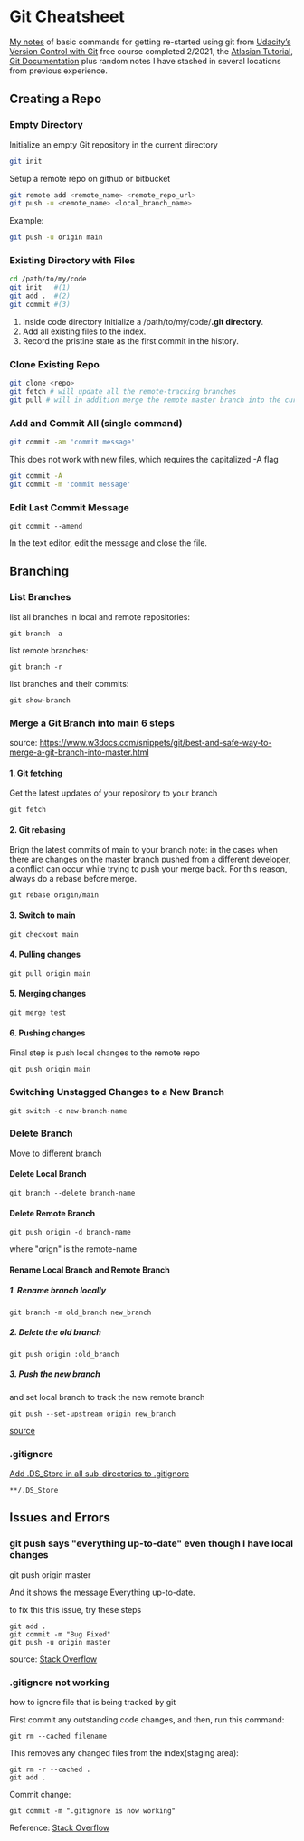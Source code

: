 
# Git Cheatsheet

[My notes](https://rcmadden.github.io/notes/#/git-version-control) of basic commands for getting re-started using git from [Udacity’s Version Control with Git](https://www.udacity.com/course/version-control-with-git--ud123) free course completed 2/2021, the [Atlasian Tutorial](https://www.atlassian.com/git/tutorials), [Git Documentation](https://git-scm.com/docs) plus random notes I have stashed in several locations from previous experience.

## Creating a Repo
### Empty Directory
Initialize an empty Git repository in the current directory
```bash 
git init
```
Setup a remote repo on github or bitbucket
```bash 
git remote add <remote_name> <remote_repo_url>
git push -u <remote_name> <local_branch_name>
```
Example:
```bash 
git push -u origin main
```
### Existing Directory with Files
```bash 
cd /path/to/my/code
git init   #(1)
git add .  #(2)
git commit #(3)
```
1.  Inside code directory initialize a /path/to/my/code/**.git directory**.
2.  Add all existing files to the index.
3.  Record the pristine state as the first commit in the history.

### Clone Existing Repo
```bash
git clone <repo>
git fetch # will update all the remote-tracking branches
git pull # will in addition merge the remote master branch into the current master branch
```
### Add and Commit All (single command) 
```sh
git commit -am 'commit message'
```
This does not work with new files, which requires the capitalized -A flag
```sh 
git commit -A
git commit -m 'commit message'
```

### Edit Last Commit Message
```
git commit --amend
```
In the text editor, edit the message and close the file.

## Branching

### List Branches
list all branches in local and remote repositories:
``` 
git branch -a 
```
list remote branches:
``` 
git branch -r
```
list branches and their commits:
``` 
git show-branch
```

### Merge a Git Branch into main 6 steps
source: https://www.w3docs.com/snippets/git/best-and-safe-way-to-merge-a-git-branch-into-master.html
#### 1. Git fetching
Get the latest updates of your repository to your branch
```
git fetch
```
#### 2. Git rebasing
Brign the latest commits of main to your branch
note: in the cases when there are changes on the master branch pushed from a different developer, a conflict can occur while trying to push your merge back. For this reason, always do a rebase before merge.
``` 
git rebase origin/main
```
#### 3. Switch to main
```
git checkout main
```
#### 4. Pulling changes
``` 
git pull origin main
```
#### 5. Merging changes
```
git merge test
```
#### 6. Pushing changes
Final step is push local changes to the remote repo
```
git push origin main
```



### Switching Unstagged Changes to a New Branch
``` 
git switch -c new-branch-name
```

### Delete Branch
Move to different branch
#### Delete Local Branch
``` 
git branch --delete branch-name
```
#### Delete Remote Branch
```
git push origin -d branch-name
```
where "orign" is the remote-name

#### Rename Local Branch and Remote Branch
##### 1. Rename branch locally  
```
git branch -m old_branch new_branch
```
##### 2.  Delete the old branch  
```
git push origin :old_branch
```
##### 3.  Push the new branch
and set local branch to track the new remote branch  
```
git push --set-upstream origin new_branch
```
[source](https://gist.github.com/lttlrck/9628955) 
### .gitignore

[Add .DS_Store in all sub-directories to .gitignore](https://gist.github.com/rcmadden/ed57a253474c833eba01f7eaca6ec374#file-add-ds_store-into-gitignore-for-the-sub-directory-md)
```
**/.DS_Store
```

## Issues and Errors
### git push says "everything up-to-date" even though I have local changes

git push origin master

And it shows the message Everything up-to-date.

to fix this this issue, try these steps

```
git add .
git commit -m "Bug Fixed"
git push -u origin master
```
source: [Stack Overflow](https://stackoverflow.com/questions/999907/git-push-says-everything-up-to-date-even-though-i-have-local-changes 
)

### .gitignore not working
how to ignore file that is being tracked by git

First commit any outstanding code changes, and then, run this command:
```
git rm --cached filename
```
This removes any changed files from the index(staging area):
```
git rm -r --cached .
git add .
```
Commit change:
```
git commit -m ".gitignore is now working"
```

Reference: [Stack Overflow](https://stackoverflow.com/questions/25436312/gitignore-not-working)
